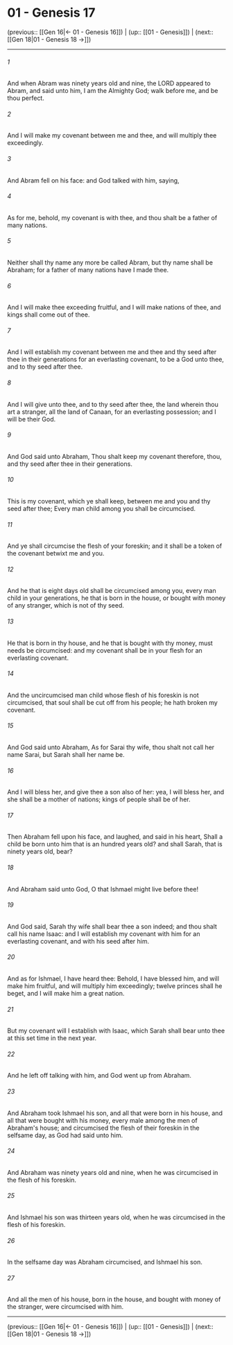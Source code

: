 # 01 - Genesis 17

(previous:: [[Gen 16|← 01 - Genesis 16]]) | (up:: [[01 - Genesis]]) | (next:: [[Gen 18|01 - Genesis 18 →]])

***


###### 1 
And when Abram was ninety years old and nine, the LORD appeared to Abram, and said unto him, I am the Almighty God; walk before me, and be thou perfect. 

###### 2 
And I will make my covenant between me and thee, and will multiply thee exceedingly. 

###### 3 
And Abram fell on his face: and God talked with him, saying, 

###### 4 
As for me, behold, my covenant is with thee, and thou shalt be a father of many nations. 

###### 5 
Neither shall thy name any more be called Abram, but thy name shall be Abraham; for a father of many nations have I made thee. 

###### 6 
And I will make thee exceeding fruitful, and I will make nations of thee, and kings shall come out of thee. 

###### 7 
And I will establish my covenant between me and thee and thy seed after thee in their generations for an everlasting covenant, to be a God unto thee, and to thy seed after thee. 

###### 8 
And I will give unto thee, and to thy seed after thee, the land wherein thou art a stranger, all the land of Canaan, for an everlasting possession; and I will be their God. 

###### 9 
And God said unto Abraham, Thou shalt keep my covenant therefore, thou, and thy seed after thee in their generations. 

###### 10 
This is my covenant, which ye shall keep, between me and you and thy seed after thee; Every man child among you shall be circumcised. 

###### 11 
And ye shall circumcise the flesh of your foreskin; and it shall be a token of the covenant betwixt me and you. 

###### 12 
And he that is eight days old shall be circumcised among you, every man child in your generations, he that is born in the house, or bought with money of any stranger, which is not of thy seed. 

###### 13 
He that is born in thy house, and he that is bought with thy money, must needs be circumcised: and my covenant shall be in your flesh for an everlasting covenant. 

###### 14 
And the uncircumcised man child whose flesh of his foreskin is not circumcised, that soul shall be cut off from his people; he hath broken my covenant. 

###### 15 
And God said unto Abraham, As for Sarai thy wife, thou shalt not call her name Sarai, but Sarah shall her name be. 

###### 16 
And I will bless her, and give thee a son also of her: yea, I will bless her, and she shall be a mother of nations; kings of people shall be of her. 

###### 17 
Then Abraham fell upon his face, and laughed, and said in his heart, Shall a child be born unto him that is an hundred years old? and shall Sarah, that is ninety years old, bear? 

###### 18 
And Abraham said unto God, O that Ishmael might live before thee! 

###### 19 
And God said, Sarah thy wife shall bear thee a son indeed; and thou shalt call his name Isaac: and I will establish my covenant with him for an everlasting covenant, and with his seed after him. 

###### 20 
And as for Ishmael, I have heard thee: Behold, I have blessed him, and will make him fruitful, and will multiply him exceedingly; twelve princes shall he beget, and I will make him a great nation. 

###### 21 
But my covenant will I establish with Isaac, which Sarah shall bear unto thee at this set time in the next year. 

###### 22 
And he left off talking with him, and God went up from Abraham. 

###### 23 
And Abraham took Ishmael his son, and all that were born in his house, and all that were bought with his money, every male among the men of Abraham's house; and circumcised the flesh of their foreskin in the selfsame day, as God had said unto him. 

###### 24 
And Abraham was ninety years old and nine, when he was circumcised in the flesh of his foreskin. 

###### 25 
And Ishmael his son was thirteen years old, when he was circumcised in the flesh of his foreskin. 

###### 26 
In the selfsame day was Abraham circumcised, and Ishmael his son. 

###### 27 
And all the men of his house, born in the house, and bought with money of the stranger, were circumcised with him.

***

(previous:: [[Gen 16|← 01 - Genesis 16]]) | (up:: [[01 - Genesis]]) | (next:: [[Gen 18|01 - Genesis 18 →]])
